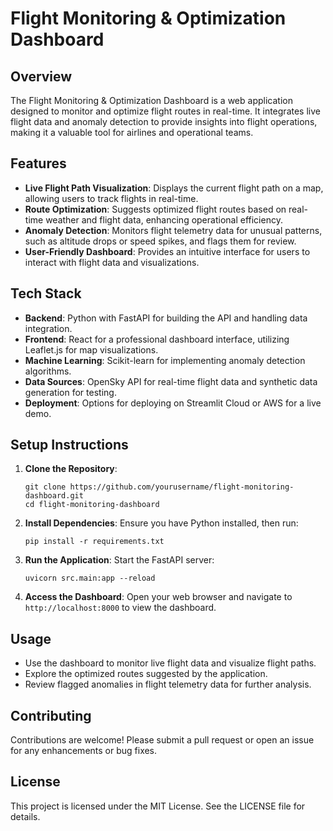 # Flight Monitoring & Optimization Dashboard

## Overview
The Flight Monitoring & Optimization Dashboard is a web application designed to monitor and optimize flight routes in real-time. It integrates live flight data and anomaly detection to provide insights into flight operations, making it a valuable tool for airlines and operational teams.

## Features
- **Live Flight Path Visualization**: Displays the current flight path on a map, allowing users to track flights in real-time.
- **Route Optimization**: Suggests optimized flight routes based on real-time weather and flight data, enhancing operational efficiency.
- **Anomaly Detection**: Monitors flight telemetry data for unusual patterns, such as altitude drops or speed spikes, and flags them for review.
- **User-Friendly Dashboard**: Provides an intuitive interface for users to interact with flight data and visualizations.

## Tech Stack
- **Backend**: Python with FastAPI for building the API and handling data integration.
- **Frontend**: React for a professional dashboard interface, utilizing Leaflet.js for map visualizations.
- **Machine Learning**: Scikit-learn for implementing anomaly detection algorithms.
- **Data Sources**: OpenSky API for real-time flight data and synthetic data generation for testing.
- **Deployment**: Options for deploying on Streamlit Cloud or AWS for a live demo.

## Setup Instructions
1. **Clone the Repository**:
   ```
   git clone https://github.com/yourusername/flight-monitoring-dashboard.git
   cd flight-monitoring-dashboard
   ```

2. **Install Dependencies**:
   Ensure you have Python installed, then run:
   ```
   pip install -r requirements.txt
   ```

3. **Run the Application**:
   Start the FastAPI server:
   ```
   uvicorn src.main:app --reload
   ```

4. **Access the Dashboard**:
   Open your web browser and navigate to `http://localhost:8000` to view the dashboard.

## Usage
- Use the dashboard to monitor live flight data and visualize flight paths.
- Explore the optimized routes suggested by the application.
- Review flagged anomalies in flight telemetry data for further analysis.

## Contributing
Contributions are welcome! Please submit a pull request or open an issue for any enhancements or bug fixes.

## License
This project is licensed under the MIT License. See the LICENSE file for details.